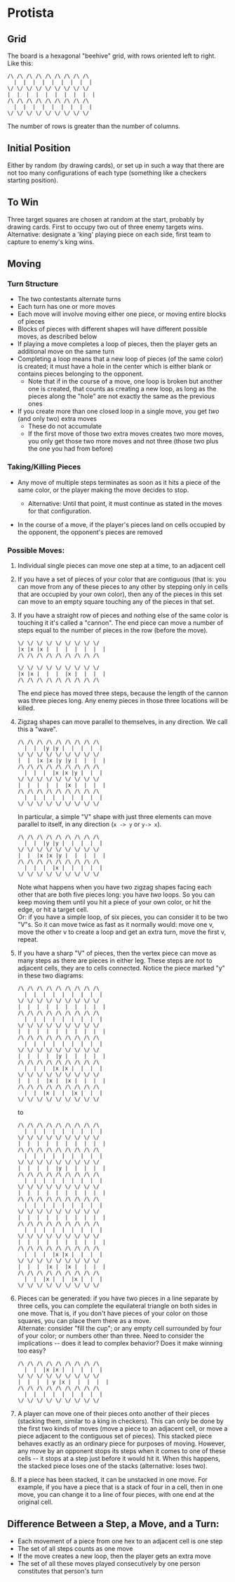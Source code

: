 # Protista  
## Grid  
The board is a hexagonal "beehive" grid, with rows oriented left to right.  
Like this:  
```
/\ /\ /\ /\ /\ /\ /\ /\ /\
  |  |  |  |  |  |  |  |  |
\/ \/ \/ \/ \/ \/ \/ \/ \/
|  |  |  |  |  |  |  |  |  |
/\ /\ /\ /\ /\ /\ /\ /\ /\
  |  |  |  |  |  |  |  |  |
\/ \/ \/ \/ \/ \/ \/ \/ \/
```
The number of rows is greater than the number of columns.  
## Initial Position  
Either by random (by drawing cards), or set up in such a way that there are not too many configurations of each type (something like a checkers starting position).

## To Win  
Three target squares are chosen at random at the start, probably by drawing cards. First to occupy two out of three enemy targets wins.  
Alternative: designate a 'king' playing piece on each side, first team to capture to enemy's king wins.

## Moving
### Turn Structure
- The two contestants alternate turns
- Each turn has one or more moves
- Each move will involve moving either one piece, or moving entire blocks of pieces
- Blocks of pieces with different shapes will have different possible moves, as described below
- If playing a move completes a loop of pieces, then the player gets an additional move on the same turn
- Completing a loop means that a new loop of pieces (of the same color) is created; it must have a hole in the center which is either blank or contains pieces belonging to the opponent.
  - Note that if in the course of a move, one loop is broken but another one is created, that counts as creating a new loop, as long as the pieces along the "hole" are not exactly the same as the previous ones
- If you create more than one closed loop in a single move, you get *two* (and only two) extra moves
  - These do not accumulate
  - If the first move of those two extra moves creates two more moves, you only get those two more moves and not three (those two plus the one you had from before)
### Taking/Killing Pieces
- Any move of multiple steps terminates as soon as it hits a piece of the same color, or the player making the move decides to stop.  
  - Alternative: Until that point, it must continue as stated in the moves for that configuration.

- In the course of a move, if the player's pieces land on cells occupied by the opponent, the opponent's pieces are removed

### Possible Moves:

1. Individual single pieces can move one step at a time, to an adjacent cell

2. If you have a set of pieces of your color that are contiguous (that is: you can move from any of these pieces to any other by stepping only in cells that are occupied by your own color), then any of the pieces in this set can move to an empty square touching any of the pieces in that set. 

3. If you have a straight row of pieces and nothing else of the same color is touching it it's called a "cannon".  The end piece can move a number of steps equal to the number of pieces in the row (before the move).
   ```
   \/ \/ \/ \/ \/ \/ \/ \/ \/
   |x |x |x |  |  |  |  |  |  |
   /\ /\ /\ /\ /\ /\ /\ /\ /\

   \/ \/ \/ \/ \/ \/ \/ \/ \/
   |x |x |  |  |  |x |  |  |  |
   /\ /\ /\ /\ /\ /\ /\ /\ /\
   ```
   The end piece has moved three steps, because the length of the cannon was three pieces long.  Any enemy pieces in those three locations will be killed.

4. Zigzag shapes can move parallel to themselves, in any direction.  We call this a "wave".
   ```
   /\ /\ /\ /\ /\ /\ /\ /\ /\
     |  |  |y |y |  |  |  |  |
   \/ \/ \/ \/ \/ \/ \/ \/ \/
   |  |  |x |x |y |y |  |  |  |
   /\ /\ /\ /\ /\ /\ /\ /\ /\
     |  |  |  |x |x |y |  |  |
   \/ \/ \/ \/ \/ \/ \/ \/ \/
   |  |  |  |  |  |x |  |  |  |
   /\ /\ /\ /\ /\ /\ /\ /\ /\
     |  |  |  |  |  |  |  |  |
   \/ \/ \/ \/ \/ \/ \/ \/ \/
   ```
   In particular, a simple "V" shape with just three elements can move parallel to itself, in any direction (`x -> y` or `y-> x`).
   ```
   /\ /\ /\ /\ /\ /\ /\ /\ /\
     |  |  |y |y |  |  |  |  |
   \/ \/ \/ \/ \/ \/ \/ \/ \/
   |  |  |x |x |y |  |  |  |  |
   /\ /\ /\ /\ /\ /\ /\ /\ /\
     |  |  |  |x |  |  |  |  |
   \/ \/ \/ \/ \/ \/ \/ \/ \/
   ```
   Note what happens when you have two zigzag shapes facing each other that are both five pieces long: you have *two* loops.  So you can keep moving them until you hit a piece of your own color, or hit the edge, or hit a target cell.  
   Or: if you have a simple loop, of six pieces, you can consider it to be two "V"s.  So it can move twice as fast as it normally would: move one v, move the other v to create a loop and get an extra turn, move the first v, repeat.

5. If you have a sharp "V" of pieces, then the vertex piece can move as many steps as there are pieces in either leg.  These steps are *not* to adjacent cells, they are to cells connected.  Notice the piece marked "y" in these two diagrams:
   ```
   /\ /\ /\ /\ /\ /\ /\ /\ /\
     |  |  |  |  |  |  |  |  |
   \/ \/ \/ \/ \/ \/ \/ \/ \/
   |  |  |  |  |  |  |  |  |  |
   /\ /\ /\ /\ /\ /\ /\ /\ /\
     |  |  |  |  |  |  |  |  |
   \/ \/ \/ \/ \/ \/ \/ \/ \/
   |  |  |  |  |  |  |  |  |  |
   /\ /\ /\ /\ /\ /\ /\ /\ /\
     |  |  |  |  |  |  |  |  |
   \/ \/ \/ \/ \/ \/ \/ \/ \/
   |  |  |  |  |y |  |  |  |  |
   /\ /\ /\ /\ /\ /\ /\ /\ /\
     |  |  |  |x |x |  |  |  |
   \/ \/ \/ \/ \/ \/ \/ \/ \/
   |  |  |  |x |  |x |  |  |  |
   /\ /\ /\ /\ /\ /\ /\ /\ /\
     |  |  |x |  |  |x |  |  |
   \/ \/ \/ \/ \/ \/ \/ \/ \/
   ```
   to
   ```
   /\ /\ /\ /\ /\ /\ /\ /\ /\
     |  |  |  |  |  |  |  |  |
   \/ \/ \/ \/ \/ \/ \/ \/ \/
   |  |  |  |  |  |  |  |  |  |
   /\ /\ /\ /\ /\ /\ /\ /\ /\
     |  |  |  |  |  |  |  |  |
   \/ \/ \/ \/ \/ \/ \/ \/ \/
   |  |  |  |  |y |  |  |  |  |
   /\ /\ /\ /\ /\ /\ /\ /\ /\
     |  |  |  |  |  |  |  |  |
   \/ \/ \/ \/ \/ \/ \/ \/ \/
   |  |  |  |  |  |  |  |  |  |
   /\ /\ /\ /\ /\ /\ /\ /\ /\
     |  |  |  |  |  |  |  |  |
   \/ \/ \/ \/ \/ \/ \/ \/ \/
   |  |  |  |  |  |  |  |  |  |
   /\ /\ /\ /\ /\ /\ /\ /\ /\
     |  |  |  |  |  |  |  |  |
   \/ \/ \/ \/ \/ \/ \/ \/ \/
   |  |  |  |  |  |  |  |  |  |
   /\ /\ /\ /\ /\ /\ /\ /\ /\
     |  |  |  |x |x |  |  |  |
   \/ \/ \/ \/ \/ \/ \/ \/ \/
   |  |  |  |x |  |x |  |  |  |
   /\ /\ /\ /\ /\ /\ /\ /\ /\
     |  |  |x |  |  |x |  |  |
   \/ \/ \/ \/ \/ \/ \/ \/ \/
   ```

6. Pieces can be generated: if you have two pieces in a line separate by three cells, you can complete the equilateral triangle on both sides in one move.  That is, if you don't have pieces of your color on those squares, you can place them there as a move.  
  Alternate: consider "fill the cup"; or any empty cell surrounded by four of your color; or numbers other than three.  Need to consider the implications -- does it lead to complex behavior?  Does it make winning too easy?
   ```
   /\ /\ /\ /\ /\ /\ /\ /\ /\
     |  |  |x |x |  |  |  |  |
   \/ \/ \/ \/ \/ \/ \/ \/ \/
   |  |  |  | y |x |  |  |  |  |
   /\ /\ /\ /\ /\ /\ /\ /\ /\
     |  |  |  |  |  |  |  |  |
   \/ \/ \/ \/ \/ \/ \/ \/ \/
   ```
7. A player can move one of their pieces onto another of their pieces (stacking them, similar to a king in checkers).  This can only be done by the first two kinds of moves (move a piece to an adjacent cell, or move a piece adjacent to the contiguous set of pieces).  This stacked piece behaves exactly as an ordinary piece for purposes of moving.  However, any move by an opponent stops its steps when it comes to one of these cells -- it stops at a step just before it would hit it.  When this happens, the stacked piece loses one of the stacks (alternative: loses two).

8. If a piece has been stacked, it can be unstacked in one move.  For example, if you have a piece that is a stack of four in a cell, then in one move, you can change it to a line of four pieces, with one end at the original cell.

## Difference Between a Step, a Move, and a Turn:
- Each movement of a piece from one hex to an adjacent cell is one step
- The set of all steps counts as one move
- If the move creates a new loop, then the player gets an extra move
- The set of all these moves played consecutively by one person constitutes that person's turn
  